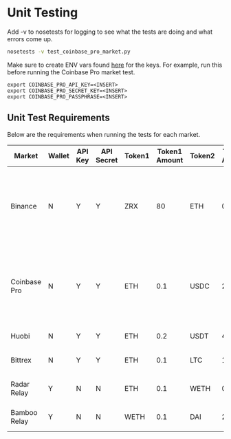 # Unit Testing

Add -v to nosetests for logging to see what the tests are doing and what errors come up.

```bash
nosetests -v test_coinbase_pro_market.py
```

Make sure to create ENV vars found [here](https://github.com/CoinAlpha/hummingbot/blob/c71bc06cbcd7c346c09ac8868e802558f114bbf1/conf/__init__.py#L42) for the keys. For example, run this before running the Coinbase Pro market test.

```
export COINBASE_PRO_API_KEY=<INSERT>
export COINBASE_PRO_SECRET_KEY=<INSERT>
export COINBASE_PRO_PASSPHRASE=<INSERT>
```

## Unit Test Requirements

Below are the requirements when running the tests for each market.

| Market | Wallet | API Key | API Secret | Token1 | Token1 Amount | Token2 | Token2 Amount | Token3 | Token3 Amount | Token4 | Token4 Amount | Token Address1 | Token Address2 | Token Address3 | Comment |
| --- | --- | --- | --- | --- | --- | --- | --- | --- | --- | --- | --- | --- | --- | --- | --- |
| Binance | N | Y | Y | ZRX | 80 | ETH | 0.2 | IOST | 3800 | NA | NA | NA | NA | NA | Requires 0.02 ETH worth of ZRX and IOST. Based on calculation, 0.1 ETH worth of both tokens is recommended. |
| Coinbase Pro | N | Y | Y | ETH | 0.1 | USDC | 20 | USD | 20 | NA | NA | NA | NA | NA | Requires 0.02 ETH worth of USDC and USD. Based on calculation, 0.1 ETH worth of both tokens is recommended. |
| Huobi | N | Y | Y | ETH | 0.2 | USDT | 40 | NA | NA | NA | NA | NA | NA | NA | Requires 0.1 ETH. |
| Bittrex | N | Y | Y | ETH | 0.1 | LTC | 10 | XRP | 10 | NA | NA | NA | NA | NA | Requires 10 LTC, 10 XRP and 0.1 ETH. |
| Radar Relay | Y | N | N | ETH | 0.1 | WETH | 0.2 | ZRX | 20 | NA | NA | 0xC02aaA39b223FE8D0A0e5C4F27eAD9083C756Cc2 | 0xE41d2489571d322189246DaFA5ebDe1F4699F498 | 0xE41d2489571d322189246DaFA5ebDe1F4699F498 | Requires 10 ZRX, 0.05 ETH and 0.1 WETH. |
| Bamboo Relay | Y | N | N | WETH | 0.1 | DAI | 20 | NA | NA | NA | NA | 0xC02aaA39b223FE8D0A0e5C4F27eAD9083C756Cc2 | 0x89d24A6b4CcB1B6fAA2625fE562bDD9a23260359 | 0xE41d2489571d322189246DaFA5ebDe1F4699F498 | Requires 0.1 WETH and 20 DAI. |

